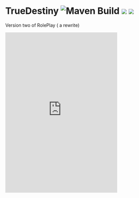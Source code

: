 # TrueDestiny ![Maven Build](https://github.com/chibbi/TrueDestiny/workflows/Maven%20Build/badge.svg?branch=main&event=push) [![](https://tokei.rs/b1/github/chibbi/TrueDestiny)](https://tokei.rs/b1/github/chibbi/TrueDestiny) ![](https://img.shields.io/discord/805424377159090207?label=discord&style=flat&logo=appveyor)
Version two of RolePlay ( a rewrite)

<iframe src="https://discord.com/widget?id=805424377159090207&theme=dark" width="350" height="500" allowtransparency="true" frameborder="0" sandbox="allow-popups allow-popups-to-escape-sandbox allow-same-origin allow-scripts"></iframe>
